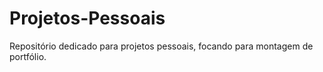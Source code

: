 # Projetos-Pessoais
Repositório dedicado para projetos pessoais, focando para montagem de portfólio.
